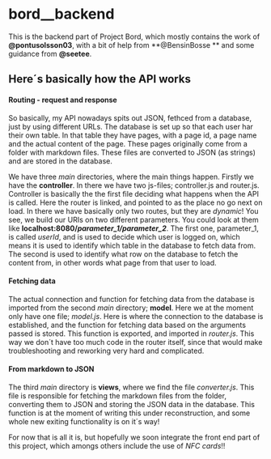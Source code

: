 # bord__backend

This is the backend part of Project Bord, which mostly contains the work of **@pontusolsson03**, with a bit of help from **@BensinBosse ** and some guidance from **@seetee**.


## Here´s basically how the API works

#### Routing - request and response
So basically, my API nowadays spits out JSON, fethced from a database, just by using different URLs.
The database is set up so that each user har their own table. In that table they have pages, with a page id, a page name and the actual content of the page. These pages originally come from a folder with markdown files. These files are converted to JSON (as strings) and are stored in the database.

We have three *main* directories, where the main things happen. Firstly we have the **controller**. In there we have two js-files; controller.js and router.js. Controller is basically the the first file deciding what happens when the API is called. Here the router is linked, and pointed to as the place no go next on load. In there we have basically only two routes, but they are *dynamic*! You see, we build our URIs on two different parameters. You could look at them like **localhost:8080/*parameter_1/parameter_2***. The first one, parameter_1, is called *userId*, and is used to decide which user is logged on, which means it is used to identify which table in the database to fetch data from. The second is used to identify what row on the database to fetch the content from, in other words what page from that user to load.

#### Fetching data
The actual connection and function for fetching data from the database is imported from the second *main* directory; **model**. Here we at the moment only have one file; *model.js*. Here is where the connection to the database is established, and the function for fetching data based on the arguments passed is stored. This function is exported, and imported in *router.js*. This way we don´t have too much code in the router itself, since that would make troubleshooting and reworking very hard and complicated.

#### From markdown to JSON
The third *main* directory is **views**, where we find the file *converter.js*. This file is responsible for fetching the markdown files from the folder, converting them to JSON and storing the JSON data in the database. This function is at the moment of writing this under reconstruction, and some whole new exiting functionality is on it´s way!


For now that is all it is, but hopefully we soon integrate the front end part of this project, which amongs others include the use of *NFC cards*!!
